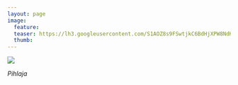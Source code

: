 ```yaml
---
layout: page
image:
  feature:
  teaser: https://lh3.googleusercontent.com/S1AOZ8s9FSwtjkC6BdHjXPW8NdKrEvmXRcINTENiKc4=w245
  thumb:
---
```


[![](https://lh3.googleusercontent.com/waz7DDSOUHgT9LijW753FGrqzytn6ril5xSYOTo9UYQ=w800)](https://lh3.googleusercontent.com/waz7DDSOUHgT9LijW753FGrqzytn6ril5xSYOTo9UYQ=s0)

*Pihlaja*

